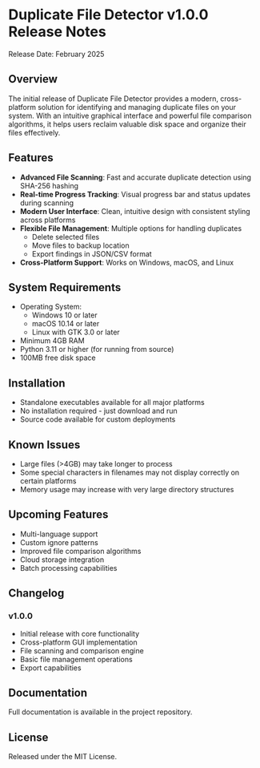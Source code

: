 # Duplicate File Detector v1.0.0 Release Notes

Release Date: February 2025

## Overview
The initial release of Duplicate File Detector provides a modern, cross-platform solution for identifying and managing duplicate files on your system. With an intuitive graphical interface and powerful file comparison algorithms, it helps users reclaim valuable disk space and organize their files effectively.

## Features
- **Advanced File Scanning**: Fast and accurate duplicate detection using SHA-256 hashing
- **Real-time Progress Tracking**: Visual progress bar and status updates during scanning
- **Modern User Interface**: Clean, intuitive design with consistent styling across platforms
- **Flexible File Management**: Multiple options for handling duplicates
  - Delete selected files
  - Move files to backup location
  - Export findings in JSON/CSV format
- **Cross-Platform Support**: Works on Windows, macOS, and Linux

## System Requirements
- Operating System:
  - Windows 10 or later
  - macOS 10.14 or later
  - Linux with GTK 3.0 or later
- Minimum 4GB RAM
- Python 3.11 or higher (for running from source)
- 100MB free disk space

## Installation
- Standalone executables available for all major platforms
- No installation required - just download and run
- Source code available for custom deployments

## Known Issues
- Large files (>4GB) may take longer to process
- Some special characters in filenames may not display correctly on certain platforms
- Memory usage may increase with very large directory structures

## Upcoming Features
- Multi-language support
- Custom ignore patterns
- Improved file comparison algorithms
- Cloud storage integration
- Batch processing capabilities

## Changelog
### v1.0.0
- Initial release with core functionality
- Cross-platform GUI implementation
- File scanning and comparison engine
- Basic file management operations
- Export capabilities

## Documentation
Full documentation is available in the project repository.

## License
Released under the MIT License.
